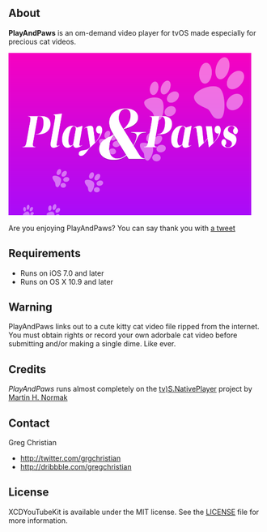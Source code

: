 ## About

**PlayAndPaws** is an om-demand video player for tvOS made especially for precious cat videos.

<img src="Screenshots/PlayAndPaws.png" width="480" height="320">

Are you enjoying PlayAndPaws? You can say thank you with [a tweet](https://twitter.com/intent/tweet?text=Hey%20@gregchristian%20thank%20you%20for%20your%20tvOS%20on-demand%20cat%20player.%20#meow%eE)


## Requirements

- Runs on iOS 7.0 and later
- Runs on OS X 10.9 and later


## Warning

PlayAndPaws links out to a cute kitty cat video file ripped from the internet. You must obtain rights or record your own adorbale cat video before submitting and/or making a single dime. Like ever.


## Credits

*PlayAndPaws* runs almost completely on the [tv)S.NativePlayer](https://github.com/martinnormark/tvOS.NativePlayer) project by [Martin H. Normak](https://github.com/martinnormark)


## Contact

Greg Christian

- http://twitter.com/grgchristian
- http://dribbble.com/gregchristian


## License

XCDYouTubeKit is available under the MIT license. See the [LICENSE](LICENSE) file for more information.
